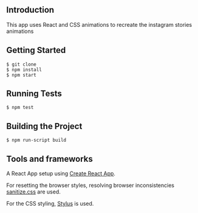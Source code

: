 ## Introduction
This app uses React and CSS animations to recreate the instagram stories animations

## Getting Started

```shell
$ git clone
$ npm install
$ npm start
```

## Running Tests

```shell
$ npm test
```

## Building the Project

```shell
$ npm run-script build
```

## Tools and frameworks
A React App setup using [Create React App](https://github.com/facebookincubator/create-react-app).

For resetting the browser styles, resolving browser inconsistencies [sanitize.css](https://jonathantneal.github.io/sanitize.css/) are used.

For the CSS styling, [Stylus](http://stylus-lang.com) is used.
